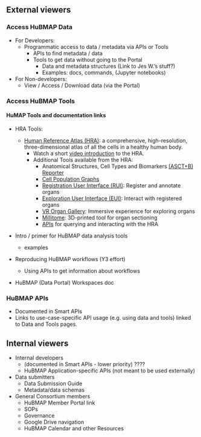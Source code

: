 ## External viewers
### Access HuBMAP Data
- For Developers:
  - Programmatic access to data / metadata via APIs or Tools
    - APIs to find metadata / data
    - Tools to get data without going to the Portal
      - Data and metadata structures (Link to Jes W.’s stuff?)
      - Examples: docs, commands, (Jupyter notebooks) 
- For Non-developers:
  - View / Access / Download data (via the Portal)

### Access HuBMAP Tools
#### HuMAP Tools and documentation links
- HRA Tools:
  - <a href="https://humanatlas.io">Human Reference Atlas (HRA)</a>: a comprehensive, high-resolution, three-dimensional atlas of all the cells in a healthy human body.
    - Watch a short <a href="https://www.youtube.com/watch?v=DDmP_7vDy-o">video introduction</a> to the HRA.
    - Additional Tools available from the HRA:
      - Anatomical Structures, Cell Types and Biomarkers <a href="https://humanatlas.io/asctb-reporter">(ASCT+B) Reporter</a>
      - <a href="https://humanatlas.io/cell-population-graphs">Cell Population Graphs</a>
      - <a href="https://humanatlas.io/registration-user-interface">Registration User Interface (RUI)</a>: Register and annotate organs
      - <a href="https://humanatlas.io/exploration-user-interface">Exploration User Interface (EUI)</a>: Interact with registered organs
      - <a href="https://humanatlas.io/organ-gallery-in-vr">VR Organ Gallery</a>: Immersive experience for exploring organs
      - <a href="https://humanatlas.io/millitome">Millitome</a>: 3D-printed tool for organ sectioning
      - <a href="https://humanatlas.io/api">APIs</a> for querying and interacting with the HRA
   
- Intro / primer for HuBMAP data analysis tools 
  - examples
- Reproducing HuBMAP workflows (Y3 effort)
  - Using APIs to get information about workflows
- HuBMAP (Data Portal) Workspaces doc

### HuBMAP APIs 
- Documented in Smart APIs 
- Links to use-case-specific API usage (e.g. using data and tools) linked to Data and Tools pages.

## Internal viewers
- Internal developers 
  - (documented in Smart APIs - lower priority) ????
  - HuBMAP Application-specific APIs (not meant to be used externally)
- Data submitters
  - Data Submission Guide
  - Metadata/data schemas
- General Consortium members 
  - HuBMAP Member Portal link
  - SOPs
  - Governance
  - Google Drive navigation
  - HuBMAP Calendar and other Resources
